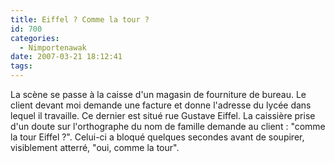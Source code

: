 ```yaml
---
title: Eiffel ? Comme la tour ?
id: 700
categories:
  - Nimportenawak
date: 2007-03-21 18:12:41
tags:
---
```


La scène se passe à la caisse d'un magasin de fourniture de bureau. Le client devant moi demande une facture et donne l'adresse du lycée dans lequel il travaille. Ce dernier est situé rue Gustave Eiffel. La caissière prise d'un doute sur l'orthographe du nom de famille demande au client&nbsp;: "comme la tour Eiffel ?". Celui-ci a bloqué quelques secondes avant de soupirer, visiblement atterré, "oui, comme la tour".